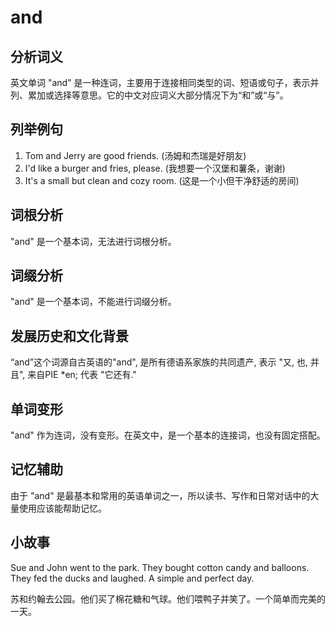 # and

## 分析词义

  

英文单词 "and" 是一种连词，主要用于连接相同类型的词、短语或句子，表示并列、累加或选择等意思。它的中文对应词义大部分情况下为“和”或“与”。

  

## 列举例句

  

1.  Tom and Jerry are good friends. (汤姆和杰瑞是好朋友)
2.  I'd like a burger and fries, please. (我想要一个汉堡和薯条，谢谢)
3.  It's a small but clean and cozy room. (这是一个小但干净舒适的房间)

  

## 词根分析

  

"and" 是一个基本词，无法进行词根分析。

  

## 词缀分析

  

"and" 是一个基本词，不能进行词缀分析。

  

## 发展历史和文化背景

  

“and”这个词源自古英语的"and", 是所有德语系家族的共同遗产, 表示 "又, 也, 并且", 来自PIE \*en; 代表 "它还有."

  

## 单词变形

  

"and" 作为连词，没有变形。在英文中，是一个基本的连接词，也没有固定搭配。

  

## 记忆辅助

  

由于 "and" 是最基本和常用的英语单词之一，所以读书、写作和日常对话中的大量使用应该能帮助记忆。

  

## 小故事

  

Sue and John went to the park. They bought cotton candy and balloons. They fed the ducks and laughed. A simple and perfect day.

  

苏和约翰去公园。他们买了棉花糖和气球。他们喂鸭子并笑了。一个简单而完美的一天。

